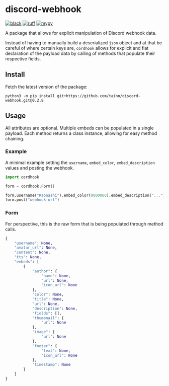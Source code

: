 # discord-webhook

[![black](https://img.shields.io/badge/style-black-000000.svg)](https://github.com/psf/black)
[![ruff](https://img.shields.io/badge/lint-ruff-000000.svg)](https://github.com/astral-sh/ruff)
[![mypy](https://img.shields.io/badge/type-mypy-000000.svg)](https://github.com/python/mypy)

A package that allows for explicit manipulation of Discord webhook data.

Instead of having to manually build a deserialized `json` object and at that be careful of where certain keys
are, `cordhook` allows for explicit and flat declaration of the payload data by calling of methods that populate their
respective fields.

## Install

Fetch the latest version of the package:

```console
python3 -m pip install git+https://github.com/tainn/discord-webhook.git@0.2.8
```

## Usage

All attributes are optional. Multiple embeds can be populated in a single payload. Each method returns a class instance,
allowing for easy method chaining.

### Example

A minimal example setting the `username`, `embed_color`, `embed_description` values and posting the webhook.

```py
import cordhook

form = cordhook.Form()

form.username("Kaonashi").embed_color(0000000).embed_description("...")
form.post("webhook-url")
```

### Form

For perspective, this is the raw form that is being populated through method calls.

```py
{
    "username": None,
    "avatar_url": None,
    "content": None,
    "tts": None,
    "embeds": [
        {
            "author": {
                "name": None,
                "url": None,
                "icon_url": None
            },
            "color": None,
            "title": None,
            "url": None,
            "description": None,
            "fields": [],
            "thumbnail": {
                "url": None
            },
            "image": {
                "url": None
            },
            "footer": {
                "text": None,
                "icon_url": None
            },
            "timestamp": None
        }
    ]
}
```
